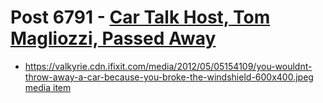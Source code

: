 # Post 6791 - [Car Talk Host, Tom Magliozzi, Passed Away](https://www.ifixit.com/News/6791/tom-magliozzi)

- https://valkyrie.cdn.ifixit.com/media/2012/05/05154109/you-wouldnt-throw-away-a-car-because-you-broke-the-windshield-600x400.jpeg [media item](media-28302.md)